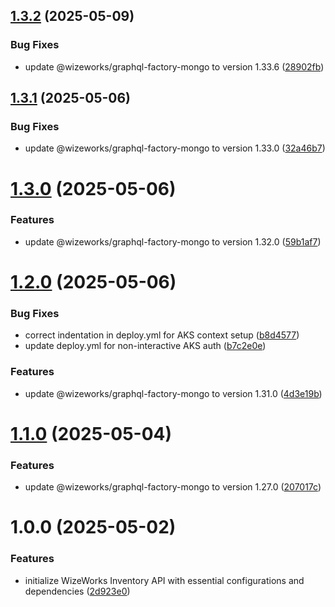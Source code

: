 ## [1.3.2](https://github.com/wize-works/wize-inventory/compare/v1.3.1...v1.3.2) (2025-05-09)


### Bug Fixes

* update @wizeworks/graphql-factory-mongo to version 1.33.6 ([28902fb](https://github.com/wize-works/wize-inventory/commit/28902fbfbd2e4fec3c126fdc3181f2ba0e978197))

## [1.3.1](https://github.com/wize-works/wize-inventory/compare/v1.3.0...v1.3.1) (2025-05-06)


### Bug Fixes

* update @wizeworks/graphql-factory-mongo to version 1.33.0 ([32a46b7](https://github.com/wize-works/wize-inventory/commit/32a46b7ef95d7d17bbc276b1db20f287b5cbd462))

# [1.3.0](https://github.com/wize-works/wize-inventory/compare/v1.2.0...v1.3.0) (2025-05-06)


### Features

* update @wizeworks/graphql-factory-mongo to version 1.32.0 ([59b1af7](https://github.com/wize-works/wize-inventory/commit/59b1af706c01fb89febf1023a9ac6fc2e8f9cc6f))

# [1.2.0](https://github.com/wize-works/wize-inventory/compare/v1.1.0...v1.2.0) (2025-05-06)


### Bug Fixes

* correct indentation in deploy.yml for AKS context setup ([b8d4577](https://github.com/wize-works/wize-inventory/commit/b8d4577afbde13780ed6f034bc2915862fed823f))
* update deploy.yml for non-interactive AKS auth ([b7c2e0e](https://github.com/wize-works/wize-inventory/commit/b7c2e0e04e90ff6c7060b47e0aae7c94d133b8d7))


### Features

* update @wizeworks/graphql-factory-mongo to version 1.31.0 ([4d3e19b](https://github.com/wize-works/wize-inventory/commit/4d3e19b88029c73760030b1f7556f8636cd851c1))

# [1.1.0](https://github.com/wize-works/wize-inventory/compare/v1.0.0...v1.1.0) (2025-05-04)


### Features

* update @wizeworks/graphql-factory-mongo to version 1.27.0 ([207017c](https://github.com/wize-works/wize-inventory/commit/207017ce7eb8002d8b1300b9cc3c941c28feb72e))

# 1.0.0 (2025-05-02)


### Features

* initialize WizeWorks Inventory API with essential configurations and dependencies ([2d923e0](https://github.com/wize-works/wize-inventory/commit/2d923e06530a578bf44dfe3e153767f762c04298))
